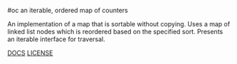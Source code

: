 #oc
an iterable, ordered map of counters

An implementation of a map that is sortable without copying.
Uses a map of linked list nodes which is reordered based on the
specified sort.  Presents an iterable interface for traversal.

[DOCS](http://godoc.org/github.com/jasonmoo/oc)
[LICENSE](https://raw.githubusercontent.com/jasonmoo/oc/master/LICENSE)

